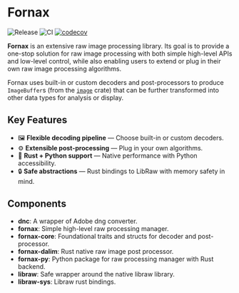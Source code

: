 # Fornax

![Release](https://img.shields.io/github/v/release/Glatzel/fornax)
![CI](https://github.com/Glatzel/fornax/actions/workflows/ci.yml/badge.svg?branch=main)
[![codecov](https://codecov.io/gh/Glatzel/fornax/graph/badge.svg?token=GrOFsrR2x7)](https://codecov.io/gh/Glatzel/fornax)

**Fornax** is an extensive raw image processing library.
Its goal is to provide a one-stop solution for raw image processing with both simple high-level APIs and low-level control, while also enabling users to extend or plug in their own raw image processing algorithms.

Fornax uses built-in or custom decoders and post-processors to produce `ImageBuffer`s (from the [`image`](https://crates.io/crates/image) crate) that can be further transformed into other data types for analysis or display.

## Key Features

- 🖼 **Flexible decoding pipeline** — Choose built-in or custom decoders.
- ⚙️ **Extensible post-processing** — Plug in your own algorithms.
- 🦀 **Rust + Python support** — Native performance with Python accessibility.
- 🔒 **Safe abstractions** — Rust bindings to LibRaw with memory safety in mind.

## Components

- **dnc**: A wrapper of Adobe dng converter.
- **fornax**: Simple high-level raw processing manager.
- **fornax-core**: Foundational traits and structs for decoder and post-processor.
- **fornax-dalim**: Rust native raw image post processor.
- **fornax-py**: Python package for raw processing manager with Rust backend.
- **libraw**: Safe wrapper around the native libraw library.
- **libraw-sys**: Libraw rust bindings.
